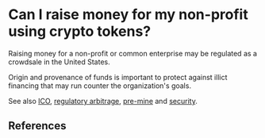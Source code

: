 # Can I raise money for my non-profit using crypto tokens?
Raising money for a non-profit or common enterprise may be regulated as a crowdsale in the United States. 

Origin and provenance of funds is important to protect against illict financing that may run counter the organization's goals.

See also [ICO](ico.md), [regulatory arbitrage](regulatory-arbitrage.md), [pre-mine](pre-mine.md) and [security](security.md).

## References